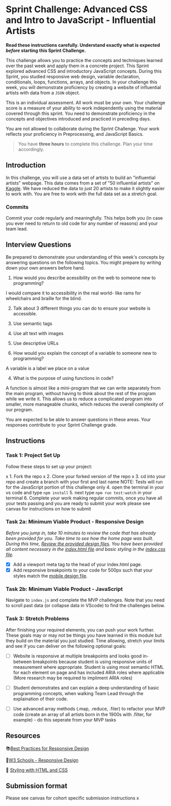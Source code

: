 # Sprint Challenge: Advanced CSS and Intro to JavaScript - Influential Artists

**Read these instructions carefully. Understand exactly what is expected _before_ starting this Sprint Challenge.**

This challenge allows you to practice the concepts and techniques learned over the past week and apply them in a concrete project. This Sprint explored advanced CSS and introductory JavaScript concepts. During this Sprint, you studied responsive web design, variable declaration, conditionals, loops, functions, arrays, and objects. In your challenge this week, you will demonstrate proficiency by creating a website of influential artists with data from a `JSON` object.

This is an individual assessment. All work must be your own. Your challenge score is a measure of your ability to work independently using the material covered through this sprint. You need to demonstrate proficiency in the concepts and objectives introduced and practiced in preceding days.

You are not allowed to collaborate during the Sprint Challenge. Your work reflects your proficiency in Preprocessing, and JavaScript Basics.

> You have **three hours** to complete this challenge. Plan your time accordingly.

## Introduction

In this challenge, you will use a data set of artists to build an "influential artists" webpage. This data comes from a set of "50 influential artists" on [Kaggle](https://www.kaggle.com/ikarus777/best-artworks-of-all-time). We have reduced the data to just 20 artists to make it slightly easier to work with. You are free to work with the full data set as a stretch goal.

### Commits

Commit your code regularly and meaningfully. This helps both you (in case you ever need to return to old code for any number of reasons) and your team lead.

## Interview Questions

Be prepared to demonstrate your understanding of this week's concepts by answering questions on the following topics. You might prepare by writing down your own answers before hand.

1. How would you describe acessibility on the web to someone new to programming?

I would compare it to accessibility in the real world- like rams for wheelchairs and braille for the blind.

2. Talk about 3 different things you can do to ensure your website is accessible.

1. Use semantic tags
2. Use alt text with images
3. Use descriptive URLs

3. How would you explain the concept of a variable to someone new to programming?

A variable is a label we place on a value

4. What is the purpose of using functions in code?

A function is almost like a mini-program that we can write separately from the main program, without having to think about the rest of the program while we write it. This allows us to reduce a complicated program into smaller, more manageable chunks, which reduces the overall complexity of our program.

You are expected to be able to answer questions in these areas. Your responses contribute to your Sprint Challenge grade. 

## Instructions

### Task 1: Project Set Up

Follow these steps to set up your project:

x 1. Fork the repo
x 2. Clone your forked version of the repo
x 3. cd into your repo and create a branch with your first and last name
NOTE: Tests will run for the JavaScript portion of this challenge only
4. open the terminal in your vs code and type `npm install`
5. next type `npm run test:watch` in your terminal
6. Complete your work making regular commits, once you have all your tests passing and you are ready to submit your work please see canvas for instructions on how to submit

### Task 2a:  Minimum Viable Product - Responsive Design

*Before you jump in, take 10 minutes to review the code that has already been provided for you. Take time to see how the home page was built. During this time, [Review the provided design files](design/). You have been provided all content necessary in the [index.html file](index.html) and basic styling in the [index.css file](css/index.css).*

* [x] Add a viewport meta tag to the head of your index.html page.
* [x] Add responsive breakpoints to your code for 500px such that your styles match the [mobile design file](design/Mobile.png).

### Task 2b: Minimum Viable Product - JavaScript

Navigate to `index.js` and complete the MVP challenges. Note that you need to scroll past data (or collapse data in VScode) to find the challenges below.

### Task 3: Stretch Problems

After finishing your required elements, you can push your work further. These goals may or may not be things you have learned in this module but they build on the material you just studied. Time allowing, stretch your limits and see if you can deliver on the following optional goals:

* [ ] Website is responsive at multiple breakpoints and looks good in-between breakpoints because student is using responsive units of measurement where appropriate. Student is using most semantic HTML for each element on page and has included ARIA roles where applicable (More research may be required to impliment ARIA roles)  
* [ ] Student demonstrates and can explain a deep understanding of basic programming concepts, when walking Team Lead through the explaination of their code.
* [ ] Use advanced array methods (.map, .reduce, .filer) to refactor your MVP code (create an array of all artists born in the 1900s with .filter, for example) - do this seperate from your MVP tasks


## Resources

📚[Best Practices for Responsive Design](https://www.browserstack.com/guide/responsive-design-breakpoints)

🤝[W3 Schools - Responsive Design](https://www.w3schools.com/html/html_responsive.asp)

👀 [Styling with HTML and CSS](https://www.w3schools.com/html/html_css.asp)

## Submission format

Please see canvas for cohort specific submission instructions 
x
